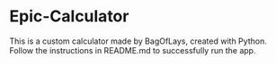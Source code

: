 # Epic-Calculator
This is a custom calculator made by BagOfLays, created with Python. Follow the instructions in README.md to successfully run the app.

